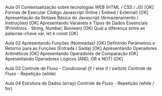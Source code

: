 Aula 01
Contextualização sobre tecnologias WEB (HTML / CSS / JS) [OK]
Formas de Executar Código Javascript (Inline / Embed / External) [OK]
Apresentação da Sintaxe Básica do Javascript (Armazenamento / Instruções) [OK]
Apresentando Variáveis e Tipos de Dados Essenciais (Primitivos - String, Number, Boolean) [OK]
Qual a diferença entre as palavras-chave var, let e const [OK]

Aula 02
Apresentando Funções (Nomeadas) [OK]
Definindo Parâmetros e Retorno para as Funções (Entrada / Saída) [OK]
Apresentando Operadores Aritméticos [OK]
Apresentando Operadores de Comparação [OK]
Apresentando Operadores Lógicos (AND, OR e NOT) [OK]

Aula 03
Controle de Fluxo - Condicional (if / else if / switch)
Controle de Fluxo - Repetição (while)

Aula 04
Estrutura de Dados (array)
Controle de Fluxo - Repetição (while / for)